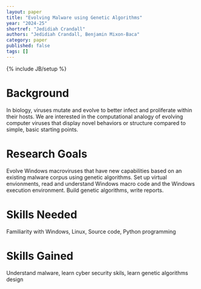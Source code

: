 ```yaml
---
layout: paper
title: "Evolving Malware using Genetic Algorithms"
year: "2024-25"
shortref: "Jedidiah Crandall"
authors: "Jedidiah Crandall, Benjamin Mixon-Baca"
category: paper
published: false
tags: []
---
```

{% include JB/setup %}

# Background

In biology, viruses mutate and evolve to better infect and proliferate within their hosts.
We are interested in the computational analogy of evolving computer viruses that display novel behaviors or structure compared to simple, basic starting points.

# Research Goals

Evolve Windows macroviruses that have new capabilities based on an existing malware corpus using genetic algorithms.
Set up virtual envionments, read and understand Windows macro code and the Windows execution environment.
Build genetic algorithms, write reports.

# Skills Needed

Familiarity with Windows, Linux, Source code, Python programming

# Skills Gained

Understand malware, learn cyber security skils, learn genetic algorithms design
